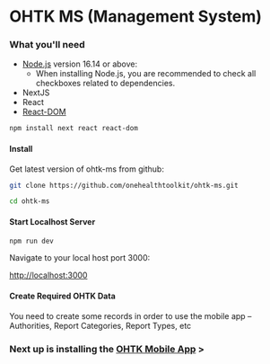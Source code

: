 # OHTK MS (Management System)

### What you'll need

- [Node.js](https://nodejs.org/en/download/) version 16.14 or above:
  - When installing Node.js, you are recommended to check all checkboxes related to dependencies.
- NextJS
- React
- [React-DOM](https://www.npmjs.com/package/react-dom)

```bash
npm install next react react-dom
```

#### Install

Get latest version of ohtk-ms from github:

```bash
git clone https://github.com/onehealthtoolkit/ohtk-ms.git
```

```bash
cd ohtk-ms
```

#### Start Localhost Server

```bash
npm run dev
```

Navigate to your local host port 3000:

[http://localhost:3000](http://localhost:3000)

#### Create Required OHTK Data

You need to create some records in order to use the mobile app – Authorities, Report Categories, Report Types, etc

### Next up is installing the [OHTK Mobile App](/ohtk-docs/ohtk-mobile) >
